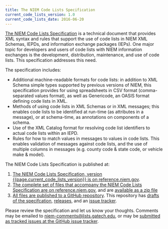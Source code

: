```yaml
---
title: The NIEM Code Lists Specification
current_code_lists_version: 1.0
current_code_lists_date: 2016-06-20
---
```


[The NIEM Code Lists Specification](http://reference.niem.gov/niem/specification/code-lists/{{page.current_code_lists_version}}/niem-code-lists-{{page.current_code_lists_version}}-{{page.current_code_lists_date}}.html)
is a technical document that provides XML
syntax and rules that support the use of code lists in NIEM XML Schemas, IEPDs,
and information exchange packages (IEPs). One major topic for developers and
users of code lists with NIEM information exchanges is the development,
distribution, maintenance, and use of code lists. This specification addresses
this need.

The specification includes:

* Additional machine-readable formats for code lists: in addition to XML Schema
  simple types supported by previous versions of NIEM, this specification
  provides for using spreadsheets in CSV format (comma-separated values format),
  as well as Genericode, an OASIS format defining code lists in XML.
* Methods of using code lists in XML Schemas or in XML messages; this enables
  code lists to be identified at run-time (as attributes in a message), or at
  schema-time, as annotations on components of a schema.
* Use of the XML Catalog format for resolving code list identifiers to actual
  code lists within an IEPD.
* Rules for how to match values in messages to values in code lists. This
  enables validation of messages against code lists, and the use of multiple
  columns in messages (e.g. county code & state code, or vehicle make & model).

The NIEM Code Lists Specification is published at:

1. [The NIEM Code Lists Specification, version
   {{page.current_code_lists_version}} is on
   reference.niem.gov](http://reference.niem.gov/niem/specification/code-lists/{{page.current_code_lists_version}}/niem-code-lists-{{page.current_code_lists_version}}-{{page.current_code_lists_date}}.html).
1. [The complete set of files that accompany the NIEM Code Lists Specification
   are on reference.niem.gov](http://reference.niem.gov/niem/specification/code-lists/{{page.current_code_lists_version}}), and are [available as a zip file](http://reference.niem.gov/niem/specification/code-lists/{{page.current_code_lists_version}}/niem-code-lists-{{page.current_code_lists_version}}.zip)
1. [All files are published to a GitHub repository](https://github.com/niem/niem-code-lists-spec).
   This repository has [drafts of the specifcation](https://github.com/NIEM/niem-code-lists-spec/tree/dev-1.0), [releases](https://github.com/NIEM/niem-code-lists-spec/releases), and an [issue tracker](https://github.com/NIEM/niem-code-lists-spec/issues).

Please review the specification and let us know your thoughts. Comments may be
emailed to
[niem-comments@lists.gatech.edu](mailto:niem-comments@lists.gatech.edu?subject=NIEM%20Code%20Lists%20Specification,%20version%20{{page.current_code_lists_version}}&cc=webb.roberts@gtri.gatech.edu), or may
be [submitted as tracked issues at the GitHub issue
tracker](https://github.com/NIEM/niem-code-lists-spec/issues).
